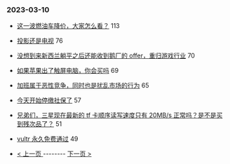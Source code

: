 ### 2023-03-10 
- [这一波燃油车降价，大家怎么看？](https://www.v2ex.com/t/922770) 113
- [投影还是电视](https://www.v2ex.com/t/922772) 76
- [没想到来新西兰躺平之后还能收到鹅厂的 offer，重归游戏行业](https://www.v2ex.com/t/922778) 70
- [如果苹果出了触屏电脑，你会买吗](https://www.v2ex.com/t/922787) 69
- [加班属于恶性竞争，同时也是扰乱市场的行为](https://www.v2ex.com/t/922771) 65
- [今天开始停缴社保了](https://www.v2ex.com/t/922817) 57
- [兄弟们，三星现在最新的 tf 卡顺序读写速度只有 20MB/s 正常吗？是不是买到残次品了？](https://www.v2ex.com/t/922764) 51
- [vultr 永久免费通过](https://www.v2ex.com/t/922748) 49 

- [ < 上一页 ](https://github.com/able8/v2ex-hot-record/blob/master/2023-03-09.md) -------- [ 下一页 > ](https://github.com/able8/v2ex-hot-record/blob/master/2023-03-11.md)